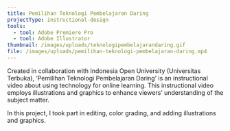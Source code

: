 ```yaml
---
title: Pemilihan Teknologi Pembelajaran Daring
projectType: instructional-design
tools:
  - tool: Adobe Premiere Pro
  - tool: Adobe Illustrator
thumbnail: /images/uploads/teknologipembelajarandaring.gif
file: /images/uploads/pemilihan-teknologi-pembelajaran-daring.mp4
---
```

Created in collaboration with Indonesia Open University (Universitas Terbuka), ‘Pemilihan Teknologi Pembelajaran Daring’ is an instructional video about using technology for online learning. This instructional video employs illustrations and graphics to enhance viewers’ understanding of the subject matter.

In this project, I took part in editing, color grading, and adding illustrations and graphics.